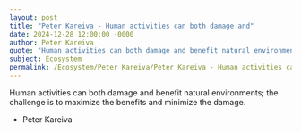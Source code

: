 ```yaml
---
layout: post
title: "Peter Kareiva - Human activities can both damage and"
date: 2024-12-28 12:00:00 -0000
author: Peter Kareiva
quote: "Human activities can both damage and benefit natural environments; the challenge is to maximize the benefits and minimize the damage."
subject: Ecosystem
permalink: /Ecosystem/Peter Kareiva/Peter Kareiva - Human activities can both damage and
---
```


Human activities can both damage and benefit natural environments; the challenge is to maximize the benefits and minimize the damage.

- Peter Kareiva
